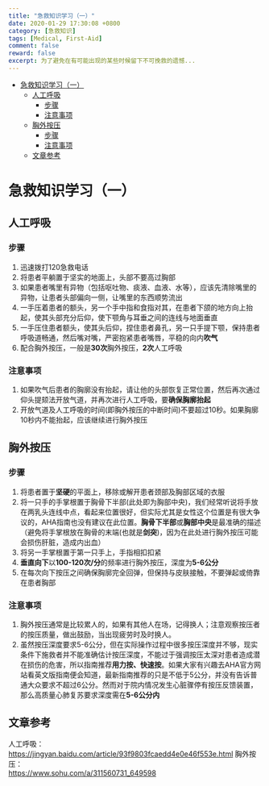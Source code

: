 ```yaml
---
title: "急救知识学习（一）"
date: 2020-01-29 17:30:08 +0800
category: [急救知识]
tags: [Medical, First-Aid]
comment: false
reward: false
excerpt: 为了避免在有可能出现的某些时候留下不可挽救的遗憾...
---
```


* [急救知识学习（一）](#%E6%80%A5%E6%95%91%E7%9F%A5%E8%AF%86%E5%AD%A6%E4%B9%A0%E4%B8%80)
  * [人工呼吸](#%E4%BA%BA%E5%B7%A5%E5%91%BC%E5%90%B8)
    * [步骤](#%E6%AD%A5%E9%AA%A4)
    * [注意事项](#%E6%B3%A8%E6%84%8F%E4%BA%8B%E9%A1%B9)
  * [胸外按压](#%E8%83%B8%E5%A4%96%E6%8C%89%E5%8E%8B)
    * [步骤](#%E6%AD%A5%E9%AA%A4-1)
    * [注意事项](#%E6%B3%A8%E6%84%8F%E4%BA%8B%E9%A1%B9-1)
  * [文章参考](#%E6%96%87%E7%AB%A0%E5%8F%82%E8%80%83)

# 急救知识学习（一）

## 人工呼吸
### 步骤
1. 迅速拨打120急救电话
2. 将患者平躺置于坚实的地面上，头部不要高过胸部
3. 如果患者嘴里有异物（包括呕吐物、痰液、血液、水等），应该先清除嘴里的异物，让患者头部偏向一侧，让嘴里的东西顺势流出
4. 一手压着患者的额头，另一个手中指和食指对其，在患者下颌的地方向上抬起，使其头部充分后仰，使下颚角与耳垂之间的连线与地面垂直
5. 一手压住患者额头，使其头后仰，捏住患者鼻孔，另一只手提下颚，保持患者呼吸道畅通，然后嘴对嘴，严密抱紧患者嘴唇，平稳的向内**吹气**
6. 配合胸外按压，一般是**30次**胸外按压，**2次**人工呼吸

### 注意事项
1. 如果吹气后患者的胸廓没有抬起，请让他的头部恢复正常位置，然后再次通过仰头提颏法开放气道，并再次进行人工呼吸，要**确保胸廓抬起**
2. 开放气道及人工呼吸的时间(即胸外按压的中断时间)不要超过10秒。如果胸廓10秒内不能抬起，应该继续进行胸外按压

## 胸外按压
### 步骤
1. 将患者置于**坚硬**的平面上，移除或解开患者颈部及胸部区域的衣服
2. 将一只手的手掌根置于胸骨下半部(此处即为胸部中央)，我们经常听说将手放在两乳头连线中点，看起来位置很好，但实际尤其是女性这个位置是有很大争议的，AHA指南也没有建议在此位置。**胸骨下半部**或**胸部中央**是最准确的描述（避免将手掌根放在胸骨的末端(也就是**剑突**)，因为在此处进行胸外按压可能会损伤肝脏，造成内出血）
3. 将另一手掌根置于第一只手上，手指相扣扣紧
4. **垂直向下**以**100-120次/分**的频率进行胸外按压，深度为**5-6公分**
5. 在每次向下按压之间确保胸廓完全回弹，但保持与皮肤接触，不要弹起或倚靠在患者胸部

### 注意事项
1. 胸外按压通常是比较累人的，如果有其他人在场，记得换人；注意观察按压者的按压质量，做出鼓励，当出现疲劳时及时换人。
2. 虽然按压深度要求5-6公分，但在实际操作过程中很多按压深度并不够，现实条件下施救者并不能准确估计按压深度，不能过于强调按压太深对患者造成潜在损伤的危害，所以指南推荐**用力按、快速按**。如果大家有兴趣去AHA官方网站看英文版指南便会知道，最新指南推荐的只是不低于5公分，并没有告诉普通大众要求不超过6公分。然而对于院内情况发生心脏骤停有按压反馈装置，那么高质量心肺复苏要求深度需在**5-6公分内**

## 文章参考
人工呼吸：  
<https://jingyan.baidu.com/article/93f9803fcaedd4e0e46f553e.html>
胸外按压：  
<https://www.sohu.com/a/311560731_649598>


